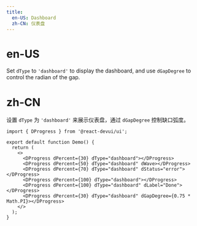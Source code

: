 ```yaml
---
title:
  en-US: Dashboard
  zh-CN: 仪表盘
---
```


# en-US

Set `dType` to `'dashboard'` to display the dashboard, and use `dGapDegree` to control the radian of the gap.

# zh-CN

设置 `dType` 为 `'dashboard'` 来展示仪表盘，通过 `dGapDegree` 控制缺口弧度。

```tsx
import { DProgress } from '@react-devui/ui';

export default function Demo() {
  return (
    <>
      <DProgress dPercent={30} dType="dashboard"></DProgress>
      <DProgress dPercent={50} dType="dashboard" dWave></DProgress>
      <DProgress dPercent={70} dType="dashboard" dStatus="error"></DProgress>
      <DProgress dPercent={100} dType="dashboard"></DProgress>
      <DProgress dPercent={100} dType="dashboard" dLabel="Done"></DProgress>
      <DProgress dPercent={30} dType="dashboard" dGapDegree={0.75 * Math.PI}></DProgress>
    </>
  );
}
```

